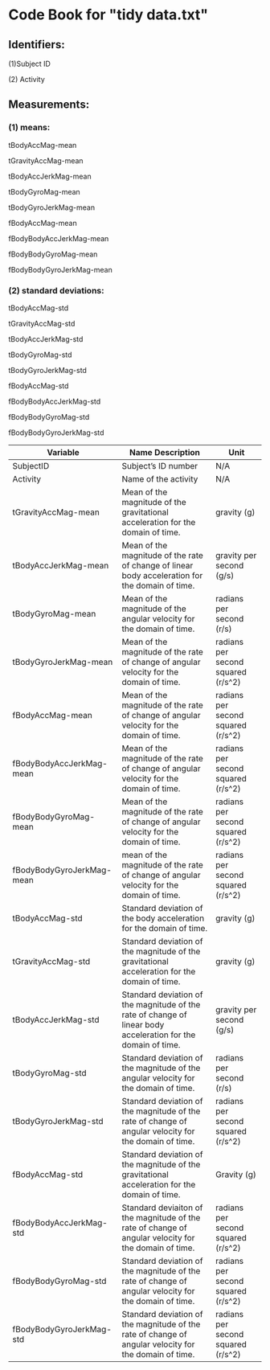  # Code Book for "tidy data.txt"

## Identifiers:

(1)Subject ID

(2) Activity



## Measurements:

### (1) means:
tBodyAccMag-mean

tGravityAccMag-mean

tBodyAccJerkMag-mean

tBodyGyroMag-mean

tBodyGyroJerkMag-mean

fBodyAccMag-mean

fBodyBodyAccJerkMag-mean

fBodyBodyGyroMag-mean

fBodyBodyGyroJerkMag-mean


### (2) standard deviations:

tBodyAccMag-std

tGravityAccMag-std

tBodyAccJerkMag-std

tBodyGyroMag-std

tBodyGyroJerkMag-std

fBodyAccMag-std

fBodyBodyAccJerkMag-std

fBodyBodyGyroMag-std

fBodyBodyGyroJerkMag-std


| Variable | Name	Description |	Unit |
| --- | --- | ---|
| SubjectID	| Subject’s ID number | N/A |
| Activity	| Name of the activity	| N/A |
| tGravityAccMag-mean |	Mean of the magnitude of the gravitational acceleration for the domain of time. |	gravity (g) |
|tBodyAccJerkMag-mean |	Mean of the magnitude of the rate of change of linear body acceleration for the domain of time. |	gravity per second (g/s) |
| tBodyGyroMag-mean	| Mean of the magnitude of the angular velocity for the domain of time.	| radians per second (r/s) |
| tBodyGyroJerkMag-mean	| Mean of the magnitude of the rate of change of angular velocity for the domain of time.	| radians per second squared (r/s^2) |
| fBodyAccMag-mean	| Mean of the magnitude of the rate of change of angular velocity for the domain of time.	| radians per second squared (r/s^2) |
| fBodyBodyAccJerkMag-mean |	Mean of the magnitude of the rate of change of angular velocity for the domain of time.	| radians per second squared (r/s^2) |
| fBodyBodyGyroMag-mean |	Mean of the magnitude of the rate of change of angular velocity for the domain of time. | radians per second squared (r/s^2) |
| fBodyBodyGyroJerkMag-mean	| mean of the magnitude of the rate of change of angular velocity for the domain of time.	| radians per second squared (r/s^2) |
| tBodyAccMag-std	| Standard deviation of the body acceleration for the domain of time.	| gravity (g) |
| tGravityAccMag-std	| Standard deviation of the magnitude of the gravitational acceleration for the domain of time.	| gravity (g) |
| tBodyAccJerkMag-std	| Standard deviation of the magnitude of the rate of change of linear body acceleration for the domain of time.	| gravity per second (g/s) |
| tBodyGyroMag-std	| Standard deviation of the magnitude of the angular velocity for the domain of time.	| radians per second (r/s) |
| tBodyGyroJerkMag-std	| Standard deviation of the magnitude of the rate of change of angular velocity for the domain of time.	| radians per second squared (r/s^2) |
| fBodyAccMag-std	| Standard deviation of the magnitude of the gravitational acceleration for the domain of time.	| Gravity (g) |
| fBodyBodyAccJerkMag-std	| Standard deviaiton of the magnitude of the rate of change of angular velocity for the domain of time.	| radians per second squared (r/s^2) |
| fBodyBodyGyroMag-std |	Standard deviation of the magnitude of the rate of change of angular velocity for the domain of time.	| radians per second squared (r/s^2) |
| fBodyBodyGyroJerkMag-std	| Standard deviation of the magnitude of the rate of change of angular velocity for the domain of time.	| radians per second squared (r/s^2) |
